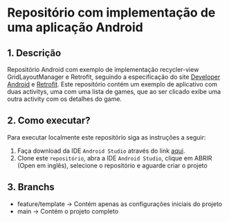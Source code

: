 # Repositório com implementação de uma aplicação Android

## 1. Descrição

Repositório Android com exemplo de implementação recycler-view GridLayoutManager e Retrofit, seguindo a especificação do site [Developer Android](https://developer.android.com/guide/topics/ui/layout/recyclerview) e [Retrofit](https://square.github.io/retrofit/). Este repositório contém um exemplo de aplicativo com duas activitys, uma com uma lista de games, que ao ser clicado exibe uma outra activity com os detalhes do game.


## 2. Como executar?

Para executar localmente este repositório siga as instruções a seguir:

1. Faça download da IDE `Android Studio` através do link [aqui](https://developer.android.com/studio).
2. Clone este `repositório`, abra a IDE `Android Studio`, clique em ABRIR (Open em inglês), selecione o repositório e aguarde criar o projeto


## 3. Branchs

* feature/template -> Contém apenas as configurações iniciais do projeto
* main -> Contém o projeto completo